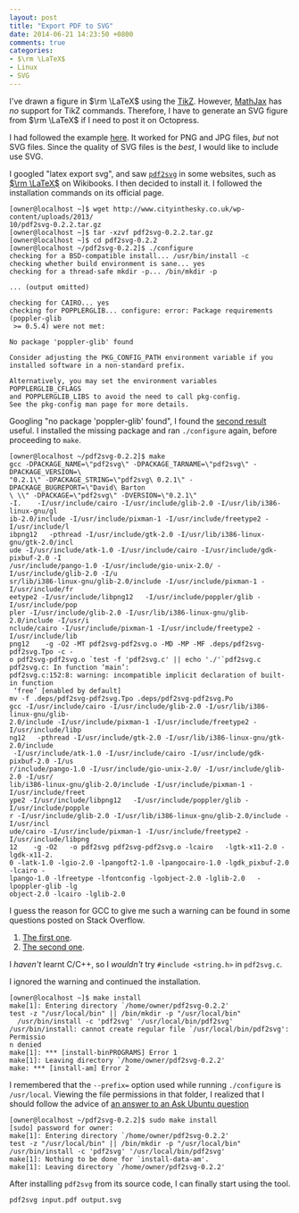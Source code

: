```yaml
---
layout: post
title: "Export PDF to SVG"
date: 2014-06-21 14:23:50 +0800
comments: true
categories:
- $\rm \LaTeX$
- Linux
- SVG
---
```


I've drawn a figure in $\rm \LaTeX$ using the [TikZ].  However,
[MathJax] has *no* support for TikZ commands.  Therefore, I have to
generate an SVG figure from $\rm \LaTeX$ if I need to post it on
Octopress.

I had followed the example [here][TeXStackExchange].  It worked for
PNG and JPG files, *but* not SVG files.  Since the quality of SVG
files is the *best*, I would like to include use SVG.

<!-- more -->

I googled "latex export svg", and saw [`pdf2svg`] in some websites,
such as [$\rm \LaTeX$][LaTeXWikibooks] on Wikibooks.  I then decided
to install it.  I followed the installation commands on its official
page.

<pre class="cli"><code class="UBMono">[owner@localhost ~]$ wget http://www.cityinthesky.co.uk/wp-content/uploads/2013/
10/pdf2svg-0.2.2.tar.gz
[owner@localhost ~]$ tar -xzvf pdf2svg-0.2.2.tar.gz
[owner@localhost ~]$ cd pdf2svg-0.2.2
[owner@localhost ~/pdf2svg-0.2.2]$ ./configure
checking for a BSD-compatible install... /usr/bin/install -c
checking whether build environment is sane... yes
checking for a thread-safe mkdir -p... /bin/mkdir -p

... (output omitted)

checking for CAIRO... yes
<span class="err">checking for POPPLERGLIB... configure: error: Package requirements (poppler-glib
 >= 0.5.4) were not met:</span>

<span class="UBHLCode">No package 'poppler-glib' found</span>

Consider adjusting the PKG_CONFIG_PATH environment variable if you
installed software in a non-standard prefix.

Alternatively, you may set the environment variables POPPLERGLIB_CFLAGS
and POPPLERGLIB_LIBS to avoid the need to call pkg-config.
See the pkg-config man page for more details.
</code></pre>

Googling "no package 'poppler-glib' found", I found the
[second result][poppler-glib-dev] useful.  I installed the missing
package and ran `./configure` again, before proceeding to `make`.

<pre class="cli"><code class="UBMono">[owner@localhost ~/pdf2svg-0.2.2]$ make
gcc -DPACKAGE_NAME=\"pdf2svg\" -DPACKAGE_TARNAME=\"pdf2svg\" -DPACKAGE_VERSION=\
"0.2.1\" -DPACKAGE_STRING=\"pdf2svg\ 0.2.1\" -DPACKAGE_BUGREPORT=\"David\ Barton
\ \<davebarton@cityinthesky.co.uk\>\" -DPACKAGE=\"pdf2svg\" -DVERSION=\"0.2.1\" 
-I.    -I/usr/include/cairo -I/usr/include/glib-2.0 -I/usr/lib/i386-linux-gnu/gl
ib-2.0/include -I/usr/include/pixman-1 -I/usr/include/freetype2 -I/usr/include/l
ibpng12   -pthread -I/usr/include/gtk-2.0 -I/usr/lib/i386-linux-gnu/gtk-2.0/incl
ude -I/usr/include/atk-1.0 -I/usr/include/cairo -I/usr/include/gdk-pixbuf-2.0 -I
/usr/include/pango-1.0 -I/usr/include/gio-unix-2.0/ -I/usr/include/glib-2.0 -I/u
sr/lib/i386-linux-gnu/glib-2.0/include -I/usr/include/pixman-1 -I/usr/include/fr
eetype2 -I/usr/include/libpng12   -I/usr/include/poppler/glib -I/usr/include/pop
pler -I/usr/include/glib-2.0 -I/usr/lib/i386-linux-gnu/glib-2.0/include -I/usr/i
nclude/cairo -I/usr/include/pixman-1 -I/usr/include/freetype2 -I/usr/include/lib
png12    -g -O2 -MT pdf2svg-pdf2svg.o -MD -MP -MF .deps/pdf2svg-pdf2svg.Tpo -c -
o pdf2svg-pdf2svg.o `test -f 'pdf2svg.c' || echo './'`pdf2svg.c
pdf2svg.c: In function ‘main’:
<span class="err">pdf2svg.c:152:8: warning: incompatible implicit declaration of built-in function
 ‘free’ [enabled by default]</span>
mv -f .deps/pdf2svg-pdf2svg.Tpo .deps/pdf2svg-pdf2svg.Po
gcc -I/usr/include/cairo -I/usr/include/glib-2.0 -I/usr/lib/i386-linux-gnu/glib-
2.0/include -I/usr/include/pixman-1 -I/usr/include/freetype2 -I/usr/include/libp
ng12   -pthread -I/usr/include/gtk-2.0 -I/usr/lib/i386-linux-gnu/gtk-2.0/include
 -I/usr/include/atk-1.0 -I/usr/include/cairo -I/usr/include/gdk-pixbuf-2.0 -I/us
r/include/pango-1.0 -I/usr/include/gio-unix-2.0/ -I/usr/include/glib-2.0 -I/usr/
lib/i386-linux-gnu/glib-2.0/include -I/usr/include/pixman-1 -I/usr/include/freet
ype2 -I/usr/include/libpng12   -I/usr/include/poppler/glib -I/usr/include/popple
r -I/usr/include/glib-2.0 -I/usr/lib/i386-linux-gnu/glib-2.0/include -I/usr/incl
ude/cairo -I/usr/include/pixman-1 -I/usr/include/freetype2 -I/usr/include/libpng
12    -g -O2   -o pdf2svg pdf2svg-pdf2svg.o -lcairo   -lgtk-x11-2.0 -lgdk-x11-2.
0 -latk-1.0 -lgio-2.0 -lpangoft2-1.0 -lpangocairo-1.0 -lgdk_pixbuf-2.0 -lcairo -
lpango-1.0 -lfreetype -lfontconfig -lgobject-2.0 -lglib-2.0   -lpoppler-glib -lg
object-2.0 -lcairo -lglib-2.0
</code></pre>

I guess the reason for GCC to give me such a warning can be found in
some questions posted on Stack Overflow.

1. [The first one][StackOverflow6639572].
2. [The second one][StackOverflow977233].

I *haven't* learnt C/C++, so I *wouldn't* try `#include <string.h>` in
`pdf2svg.c`.

I ignored the warning and continued the installation.

<pre class="cli"><code class="UBMono">[owner@localhost ~]$ make install
make[1]: Entering directory `/home/owner/pdf2svg-0.2.2'
test -z "/usr/local/bin" || /bin/mkdir -p "/usr/local/bin"
  /usr/bin/install -c 'pdf2svg' '/usr/local/bin/pdf2svg'
<span class="err">/usr/bin/install: cannot create regular file `/usr/local/bin/pdf2svg': Permissio
n denied</span>
make[1]: *** [install-binPROGRAMS] Error 1
make[1]: Leaving directory `/home/owner/pdf2svg-0.2.2'
make: *** [install-am] Error 2
</code></pre>

I remembered that the `--prefix=` option used while running
`./configure` is `/usr/local`.  Viewing the file permissions in that
folder, I realized that I should follow the advice of
[an answer to an Ask Ubuntu question][AskUbuntu]

<pre class="cli"><code class="UBMono">[owner@localhost ~/pdf2svg-0.2.2]$ sudo make install
[sudo] password for owner: 
make[1]: Entering directory `/home/owner/pdf2svg-0.2.2'
test -z "/usr/local/bin" || /bin/mkdir -p "/usr/local/bin"
/usr/bin/install -c 'pdf2svg' '/usr/local/bin/pdf2svg'
make[1]: Nothing to be done for `install-data-am'.
make[1]: Leaving directory `/home/owner/pdf2svg-0.2.2'
</code></pre>

After installing `pdf2svg` from its source code, I can finally start
using the tool.

    pdf2svg input.pdf output.svg

[TikZ]: http://www.texample.net/tikz/ 
[MathJax]: http://www.mathjax.org/
[TeXStackExchange]: http://tex.stackexchange.com/a/51766 "How can I use TikZ to make standalone (SVG) graphics?"
[`pdf2svg`]: http://www.cityinthesky.co.uk/opensource/pdf2svg/
[LaTeXWikibooks]: https://en.wikibooks.org/wiki/LaTeX
[poppler-glib-dev]: https://github.com/politza/pdf-tools/issues/3 "No poppler-glib package in Ubuntu 12.04 #3"
[StackOverflow6639572]: http://stackoverflow.com/questions/6639572/
[StackOverflow977233]: http://stackoverflow.com/questions/977233/
[AskUbuntu]: http://askubuntu.com/a/424787  "Permission denied while running make install"
